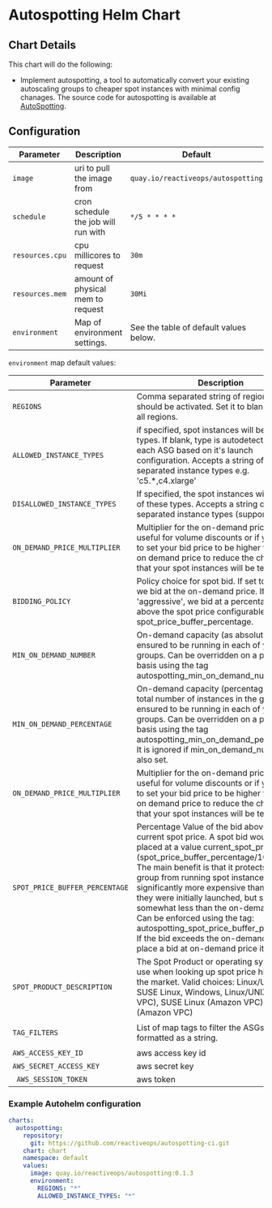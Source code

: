 # Autospotting Helm Chart


## Chart Details
This chart will do the following:
* Implement autospotting, a tool to automatically convert your existing autoscaling groups to cheaper spot instances with minimal config chanages.  The source code for autospotting is available at [AutoSpotting](https://github.com/AutoSpotting/AutoSpotting).

## Configuration
| Parameter               | Description                           | Default                                                    |
| ----------------------- | ----------------------------------    | ---------------------------------------------------------- |
| `image`                 | uri to pull the image from            | `quay.io/reactiveops/autospotting` |
| `schedule`              | cron schedule the job will run with   | `*/5 * * * *`                                              |
| `resources.cpu`         | cpu millicores to request             | `30m`                                                    |
| `resources.mem`         | amount of physical mem to request     | `30Mi`|
| `environment`           | Map of environment settings. | See the table of default values below. |

`environment` map default values:

| Parameter               | Description                           | Default                                                    |
| ----------------------- | ----------------------------------    | ---------------------------------------------------------- |
| `REGIONS` | Comma separated string of regions where it should be activated.  Set it to blank to run in all regions. | `us*` |
| `ALLOWED_INSTANCE_TYPES` | if specified, spot instances will be of these types.  If blank, type is autodetected form each ASG based on it's launch configuration.  Accepts a string of comma separated instance types e.g. 'c5.*,c4.xlarge' | `r4.*` |
| `DISALLOWED_INSTANCE_TYPES` | If specified, the spot instances will _never_ be of these types.  Accepts a string of comma separated instance types (supports globs). |  |
| `ON_DEMAND_PRICE_MULTIPLIER` | Multiplier for the on-demand price. This is useful for volume discounts or if you want to set your bid price to be higher than the on demand price to reduce the chances that your spot instances will be terminated. | `1` |
| `BIDDING_POLICY` | Policy choice for spot bid. If set to 'normal', we bid at the on-demand price.  If set to 'aggressive', we bid at a percentage value above the spot price configurable using the spot_price_buffer_percentage. | `normal` |
| `MIN_ON_DEMAND_NUMBER` | On-demand capacity (as absolute number) ensured to be running in each of your groups.  Can be overridden on a per-group basis using the tag autospotting_min_on_demand_number. | `0` |
| `MIN_ON_DEMAND_PERCENTAGE` | On-demand capacity (percentage of the total number of instances in the group) ensured to be running in each of your groups.  Can be overridden on a per-group basis using the tag autospotting_min_on_demand_percentage It is ignored if min_on_demand_number is also set. | `0` |
| `ON_DEMAND_PRICE_MULTIPLIER` | Multiplier for the on-demand price. This is useful for volume discounts or if you want to set your bid price to be higher than the on demand price to reduce the chances that your spot instances will be terminated. | `1` |
| `SPOT_PRICE_BUFFER_PERCENTAGE` | Percentage Value of the bid above the current spot price. A spot bid would be placed at a value current_spot_price * [1 + (spot_price_buffer_percentage/100.0)]. The main benefit is that it protects the group from running spot instances that got significantly more expensive than when they were initially launched, but still somewhat less than the on-demand price. Can be enforced using the tag: autospotting_spot_price_buffer_percentage. If the bid exceeds the on-demand price, we place a bid at on-demand price itself. | `10` |
| `SPOT_PRODUCT_DESCRIPTION` | The Spot Product or operating system to use when looking up spot price history in the market. Valid choices: Linux/UNIX, SUSE Linux, Windows, Linux/UNIX (Amazon VPC), SUSE Linux (Amazon VPC), Windows (Amazon VPC) | `Linux/UNIX (Amazon VPC)` |
| `TAG_FILTERS` | List of map tags to filter the ASGs on, formatted as a string. | `[{spot-enabled true}]` |
| `AWS_ACCESS_KEY_ID` | aws access key id | |
| `AWS_SECRET_ACCESS_KEY` | aws secret key | |
| ` AWS_SESSION_TOKEN` | aws token | |

### Example Autohelm configuration
```yaml
charts:
  autospotting:
    repository:
      git: https://github.com/reactiveops/autospotting-ci.git
    chart: chart
    namespace: default
    values:
      image: quay.io/reactiveops/autospotting:0.1.3
      environment:
        REGIONS: "*"
        ALLOWED_INSTANCE_TYPES: "*"
```
